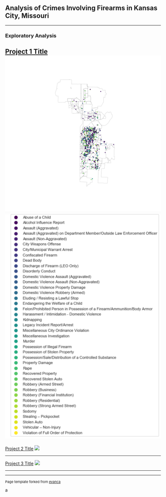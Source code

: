 ## Analysis of Crimes Involving Firearms in Kansas City, Missouri

---

### Exploratory Analysis

[Project 1 Title](/sample_page)
<img /><img src="images/citycrimes.png"/>
<img /><img src="images/legend.PNG"/>
---
[Project 2 Title](/pdf/sample_presentation.pdf)
<img src="images/topcrimes"/>

---
[Project 3 Title](http://example.com/)
<img src="images/nbcrime"/>

---




---
<p style="font-size:11px">Page template forked from <a href="https://github.com/evanca/quick-portfolio">evanca</a></p>
<!-- Remove above link if you don't want to attibute -->
a
